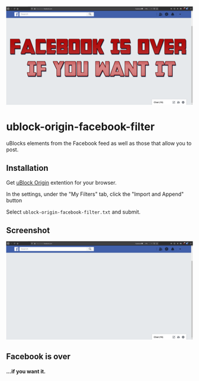 ![Facebook Is Over](img/facebookisover-header.png)

# ublock-origin-facebook-filter
uBlocks elements from the Facebook feed as well as those that allow you to post.

## Installation
Get [uBlock Origin](https://ublockorigin.com/) extention for your browser.

In the settings, under the "My Filters" tab, click the "Import and Append" button

Select `ublock-origin-facebook-filter.txt` and submit. 

## Screenshot
![Example](img/facebook-using-filter-example.png)


## Facebook is over
#### ...if you want it.
